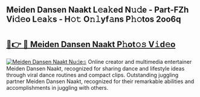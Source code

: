 ## Meiden Dansen Naakt L𝚎a𝚔ed N𝚞𝚍e - Part-FZh Vi𝚍𝚎o L𝚎a𝚔s - H𝚘𝚝 O𝚗𝚕yf𝚊ns P𝚑𝚘tos 2oo6q

# <h2><a href="http://kfajs11.oniu.top/?m=Meiden+Dansen+Naakt">🔗👉 🔴 Meiden Dansen Naakt P𝚑ot𝚘𝚜 V𝚒d𝚎o</a></h2>

[![Meiden Dansen Naakt Nu𝚍e𝚜](https://i.imgur.com/0qMVB7G.gif)](http://kfajs11.oniu.top/?m=Meiden+Dansen+Naakt)
Online creator and multimedia entertainer Meiden Dansen Naakt, recognized for sharing dance and lifestyle ideas through viral dance routines and compact clips. Outstanding juggling partner Meiden Dansen Naakt, recognized for their remarkable abilities and accomplishments in juggling with others.  

